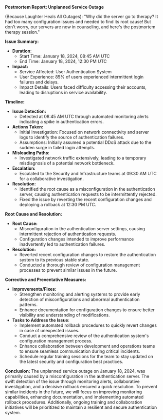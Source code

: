 **Postmortem Report: Unplanned Service Outage**

(Because Laughter Heals All Outages):
"Why did the server go to therapy? It had too many configuration issues and needed to find its root cause! But don't worry, our servers are now in counseling, and here's the postmortem therapy session."

**Issue Summary:**
- **Duration:** 
  - Start Time: January 18, 2024, 08:45 AM UTC
  - End Time: January 18, 2024, 12:30 PM UTC
- **Impact:**
  - Service Affected: User Authentication System
  - User Experience: 85% of users experienced intermittent login failures and delays.
  - Impact Details: Users faced difficulty accessing their accounts, leading to disruptions in service availability.

**Timeline:**
- **Issue Detection:**
  - Detected at 08:45 AM UTC through automated monitoring alerts indicating a spike in authentication errors.
- **Actions Taken:**
  - Initial Investigation: Focused on network connectivity and server logs to identify the source of authentication failures.
  - Assumptions: Initially assumed a potential DDoS attack due to the sudden surge in failed login attempts.
- **Misleading Paths:**
  - Investigated network traffic extensively, leading to a temporary misdiagnosis of a potential network bottleneck.
- **Escalation:**
  - Escalated to the Security and Infrastructure teams at 09:30 AM UTC for a collaborative investigation.
- **Resolution:**
  - Identified the root cause as a misconfiguration in the authentication server, causing authentication requests to be intermittently rejected.
  - Fixed the issue by reverting the recent configuration changes and deploying a rollback at 12:30 PM UTC.

**Root Cause and Resolution:**
- **Root Cause:**
  - Misconfiguration in the authentication server settings, causing intermittent rejection of authentication requests.
  - Configuration changes intended to improve performance inadvertently led to authentication failures.
- **Resolution:**
  - Reverted recent configuration changes to restore the authentication system to its previous stable state.
  - Conducted a thorough review of configuration management processes to prevent similar issues in the future.

**Corrective and Preventative Measures:**
- **Improvements/Fixes:**
  - Strengthen monitoring and alerting systems to provide early detection of misconfigurations and abnormal authentication patterns.
  - Enhance documentation for configuration changes to ensure better visibility and understanding of modifications.
- **Tasks to Address the Issue:**
  - Implement automated rollback procedures to quickly revert changes in case of unexpected issues.
  - Conduct a comprehensive review of the authentication system's configuration management process.
  - Enhance collaboration between development and operations teams to ensure seamless communication during critical incidents.
  - Schedule regular training sessions for the team to stay updated on the latest security and configuration best practices.

**Conclusion:**
The unplanned service outage on January 18, 2024, was primarily caused by a misconfiguration in the authentication server. The swift detection of the issue through monitoring alerts, collaborative investigation, and a decisive rollback ensured a quick resolution. To prevent similar incidents in the future, we will focus on improving monitoring capabilities, enhancing documentation, and implementing automated rollback procedures. Additionally, ongoing training and collaboration initiatives will be prioritized to maintain a resilient and secure authentication system.
